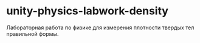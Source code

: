 # unity-physics-labwork-density

Лабораторная работа по физике для измерения плотности твердых тел правильной формы.